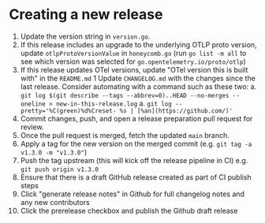 # Creating a new release

1. Update the version string in `version.go`.
1. If this release includes an upgrade to the underlying OTLP proto version, update `otlpProtoVersionValue` in `honeycomb.go` (run `go list -m all` to see which version was selected for `go.opentelemetry.io/proto/otlp`)
1. If this release updates OTel versions, update "OTel version this is built with" in the `README.md`
1 Update `CHANGELOG.md` with the changes since the last release. Consider automating with a command such as these two:
  a. `git log $(git describe --tags --abbrev=0)..HEAD --no-merges --oneline > new-in-this-release.log`
  a. `git log --pretty='%C(green)%d%Creset- %s | [%an](https://github.com/)'`
1. Commit changes, push, and open a release preparation pull request for review.
1. Once the pull request is merged, fetch the updated `main` branch.
1. Apply a tag for the new version on the merged commit (e.g. `git tag -a v1.3.0 -m "v1.3.0"`)
1. Push the tag upstream (this will kick off the release pipeline in CI) e.g. `git push origin v1.3.0`
1. Ensure that there is a draft GitHub release created as part of CI publish steps
1. Click "generate release notes" in Github for full changelog notes and any new contributors
1. Click the prerelease checkbox and publish the Github draft release
